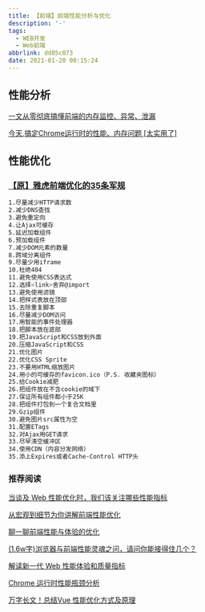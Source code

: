 ```yaml
---
title: 【前端】前端性能分析与优化
description: '-'
tags:
  - WEB开发
  - Web前端
abbrlink: dd85c073
date: 2021-01-20 00:15:24
---
```




## 性能分析

[一文从零彻底搞懂前端的内存监控、异常、泄漏](https://mp.weixin.qq.com/s?__biz=MzI2NTk2NzUxNg%3D%3D&chksm=ea94078cdde38e9aedd11cc9981bbc18135125f8c15bfe91c3c83edc4f1d7ed55f933bee167c&idx=1&lang=zh_CN&mid=2247484799&scene=21&sn=f1bbf3d686ace5e249cd76196eaa790c&token=869780503#wechat_redirect)

[今天,搞定Chrome运行时的性能、内存问题 [太实用了]](https://blog.csdn.net/LuckyWinty/article/details/106369012)



## 性能优化

### [【原】雅虎前端优化的35条军规](https://www.cnblogs.com/xianyulaodi/p/5755079.html)

```bash
1.尽量减少HTTP请求数
2.减少DNS查找
3.避免重定向
4.让Ajax可缓存
5.延迟加载组件
6.预加载组件
7.减少DOM元素的数量
8.跨域分离组件
9.尽量少用iframe
10.杜绝404
11.避免使用CSS表达式
12.选择<link>舍弃@import
13.避免使用滤镜
14.把样式表放在顶部
15.去除重复脚本
16.尽量减少DOM访问
17.用智能的事件处理器
18.把脚本放在底部
19.把JavaScript和CSS放到外面
20.压缩JavaScript和CSS
21.优化图片
22.优化CSS Sprite
23.不要用HTML缩放图片
24.用小的可缓存的favicon.ico（P.S. 收藏夹图标）
25.给Cookie减肥
26.把组件放在不含cookie的域下
27.保证所有组件都小于25K
28.把组件打包到一个复合文档里
29.Gzip组件
30.避免图片src属性为空
31.配置ETags
32.对Ajax用GET请求
33.尽早清空缓冲区
34.使用CDN（内容分发网络）
35.添上Expires或者Cache-Control HTTP头
```



### 推荐阅读

[当谈及 Web 性能优化时，我们该关注哪些性能指标](https://mp.weixin.qq.com/s/PuQL_yASm-I6IhyNd5v-IQ)

[从宏观到细节为你讲解前端性能优化](https://mp.weixin.qq.com/s/0g_GdTSS0O622DyGTnQnHA)

[聊一聊前端性能与体验的优化](https://mp.weixin.qq.com/s/SL_PDTFKUEQcOC9zJDgsoA)

[(1.6w字)浏览器与前端性能灵魂之问，请问你能接得住几个？](https://mp.weixin.qq.com/s/b8fpD9cETtw7rKcjQvqKyQ)

[解读新一代 Web 性能体验和质量指标](https://mp.weixin.qq.com/s/y5zo-0sh_Gd4K-R3x0Mvlg)

[Chrome 运行时性能瓶颈分析](https://mp.weixin.qq.com/s/Gc7QqWrmFaf-yWOt_3wRkQ)

[万字长文！总结Vue 性能优化方式及原理](https://mp.weixin.qq.com/s/RmppqI61HaRwDvYKoJGtPA)

